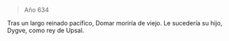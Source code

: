 > Año 634

Tras un largo reinado pacífico, Domar moriría de viejo. Le sucedería su hijo, Dygve, como rey de Upsal.